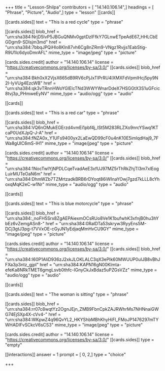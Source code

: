 +++
title = "Lesson-Shilpa"
contributors = [ "14.140.106.14",]
headings = [ "Phrase", "Picture", "Audio",]
type = "lesson"
[[cards]]

[[cards.sides]]
text = "This is a red cycle"
type = "phrase"

[[cards.sides]]
blob_href = "urn:sha384:NrjD5IvP5JBGuQNMv0gptDzlFfkY7GLnwETpeAdE67_HHLCbEGDgm9-SDIsjm3md"
href = "urn:sha384:7bbqJPQiHlo8Kln87vh6Cg8nZRm9-VNgz1Rvjjs1EabStig-R9U1Ic6dyoDmrAFL"
mime_type = "image/jpeg"
type = "picture"

[cards.sides.credit]
author = "14.140.106.14"
license = "https://creativecommons.org/licenses/by-sa/3.0/"
[[cards.sides]]
blob_href = "urn:sha384:Bkh0xX2VjsX665dB9RV6cPjJxTlPrRU4IXMXFdVpmIHcj5py9N2I-IyVUg4EzcWB"
href = "urn:sha384:qk3vTRnnHWoYGIElcTNd3WWYWnarDdeX7HSGGtX3S1uGFcic8tvj3p_PHmweEyNV"
mime_type = "audio/ogg"
type = "audio"

[[cards]]

[[cards.sides]]
text = "This is a red car"
type = "phrase"

[[cards.sides]]
blob_href = "urn:sha384:VQ6nOMukEGErzd4vmEi1pbf4j_ISt5M283RLZXo9nrcYSwq1KTcaP0UdXJpQ-J-A"
href = "urn:sha384:fNZA0x_Y1UFs9400yx2LaEwQD99cF0u4nK10E5imlqdHaj9_7FWa8gUIC6mS-lH1"
mime_type = "image/jpeg"
type = "picture"

[cards.sides.credit]
author = "14.140.106.14"
license = "https://creativecommons.org/licenses/by-sa/3.0/"
[[cards.sides]]
blob_href = "urn:sha384:1NocTwIYjNPDLCqeTvadAeE3xfUJ97MZ5rThRkZhjTI3m7xlEogLuirMUTeOaN6m"
href = "urn:sha384:DhmWZb7TZMrtzadkBRB6rDYoqt86iWInaYOwj7gzd7kLLL8cYhoxqMqK2eC-w1Nr"
mime_type = "audio/ogg"
type = "audio"

[[cards]]

[[cards.sides]]
text = "This is blue motorcycle"
type = "phrase"

[[cards.sides]]
blob_href = "urn:sha384:_noFH5Srx8ZgAEPAiexmOCsRUo8Ve1K1bufwhK3xfnjB0hu3hYbEz6vZemgASn8-"
href = "urn:sha384:0RaIDTa53skryw3RyyEns5M-DCj3gtJ3pg-t7VVxOE-cGyJN1yEdjaqMmHvCU9GY"
mime_type = "image/jpeg"
type = "picture"

[cards.sides.credit]
author = "14.140.106.14"
license = "https://creativecommons.org/licenses/by-sa/3.0/"
[[cards.sides]]
blob_href = "urn:sha384:I60P1AIiD936zJ2xkJLOKLALC3qX3ePIk60MWUUP0uIJB8vBhJFXa3p3ntz_gjpI"
href = "urn:sha384:KAPN16gN00KImta-efeKa8NRkTMET6gmgLsvb0thfc-IGnyCkJxBdaz5uPZGsVZz"
mime_type = "audio/ogg"
type = "audio"

[[cards]]

[[cards.sides]]
text = "The woman is sitting"
type = "phrase"

[[cards.sides]]
blob_href = "urn:sha384:rr07c8wqtYz2OgnJEjn_ZMB9FbnCpkZAJRWhrMs7NHNnaiGWG74EjSXp4X-cVv4-"
href = "urn:sha384:WKpwZ4q96QvYL2_HKYShbMBhKhyHiFl_FMoJP1476297mTYWHADIFvSCkcV6sCS3"
mime_type = "image/jpeg"
type = "picture"

[cards.sides.credit]
author = "14.140.106.14"
license = "https://creativecommons.org/licenses/by-sa/3.0/"
[[cards.sides]]
type = "empty"

[[interactions]]
answer = 1
prompt = [ 0, 2,]
type = "choice"

+++
